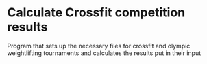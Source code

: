 # Calculate Crossfit competition results
Program that sets up the necessary files for crossfit and olympic weightlifting tournaments and calculates the results put in their input
